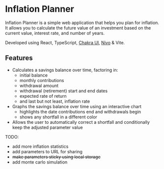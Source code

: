 # Inflation Planner

Inflation Planner is a simple web application that helps you plan for inflation. It allows you to calculate the future
value of an investment based on the current value, interest rate, and number of years.

Developed using React, TypeScript, [Chakra UI](https://v2.chakra-ui.com/), [Nivo](https://nivo.rocks/) & Vite.

## Features

- Calculates a savings balance over time, factoring in:
    - initial balance
    - monthly contributions
    - withdrawal amount
    - withdrawal (retirement) start and end dates
    - expected rate of return
    - and last but not least, inflation rate
- Graphs the savings balance over time using an interactive chart
    - highlights the date contributions end and withdrawals begin
    - shows any shortfall in a different color
- Allows the user to automatically correct a shortfall and conditionally keep the adjusted parameter value

TODO:

- add more inflation statistics
- add parameters to URL for sharing
- ~~make parameters sticky using local storage~~
- add monte carlo simulation
